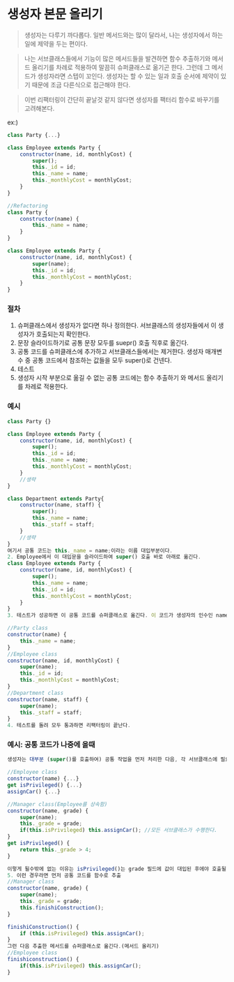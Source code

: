 # 생성자 본문 올리기

> 생성자는 다루기 까다롭다. 일반 메서드와는 많이 달라서, 나는 생성자에서 하는 일에 제약을 두는 편이다.

> 나는 서브클래스들에서 기능이 많은 메서드들을 발견하면 함수 추출하기와 메서드 올리기를 차례로 적용하여 말끔히 슈퍼클래스로 옮기곤 한다. 그런데 그 메서드가 생성자라면 스텝이 꼬인다. 생성자는 할 수 있는 일과 호출 순서에 제약이 있기 때문에 조금 다른식으로 접근해야 한다.

> 이번 리팩터링이 간단히 끝날것 같지 않다면 생성자를 팩터리 함수로 바꾸기를 고려해본다.

ex:)

```js
class Party {...}

class Employee extends Party {
    constructor(name, id, monthlyCost) {
        super();
        this._id = id;
        this._name = name;
        this._monthlyCost = monthlyCost;
    }
}

//Refactoring
class Party {
    constructor(name) {
        this._name = name;
    }
}

class Employee extends Party {
    constructor(name, id, monthlyCost) {
        super(name);
        this._id = id;
        this._monthlyCost = monthlyCost;
    }
}
```

### 절차

1. 슈퍼클래스에서 생성자가 없다면 하나 정의한다. 서브클래스의 생성자들에서 이 생성자가 호출되는지 확인한다.
2. 문장 슬라이드하기로 공통 문장 모두를 suepr() 호출 직후로 옮긴다.
3. 공통 코드를 슈퍼클래스에 추가하고 서브클래스들에서는 제거한다. 생성자 매개변수 중 공통 코드에서 참조하는 값들을 모두 super()로 건넨다.
4. 테스트
5. 생성자 시작 부분으로 옮길 수 없는 공통 코드에는 함수 추출하기 와 메서드 올리기를 차레로 적용한다.

### 예시

```js
class Party {}

class Employee extends Party {
    constructor(name, id, monthlyCost) {
        super();
        this._id = id;
        this._name = name;
        this._monthlyCost = monthlyCost;
    }
    //생략
}

class Department extends Party{
    constructor(name, staff) {
        super();
        this._name = name;
        this._staff = staff;
    }
    //생략
}
여기서 공통 코드는 this._name = name;이라는 이름 대입부분이다.
2. Employee에서 이 대입문을 슬라이드하여 super() 호출 바로 아래로 옮긴다.
class Employee extends Party {
    constructor(name, id, monthlyCost) {
        super();
        this._name = name;
        this._id = id;
        this._monthlyCost = monthlyCost;
    }
}
3. 테스트가 성공하면 이 공통 코드를 슈퍼클래스로 옮긴다. 이 코드가 생성자의 인수인 name을 참조하므로 이 인수를 슈퍼클래스 생성자에게 매개변수로 넘긴다.

//Party class
constructor(name) {
    this._name = name;
}
//Employee class
constructor(name, id, monthlyCost) {
    super(name);
    this._id = id;
    this._monthlyCost = monthlyCost;
}
//Department class
constructor(name, staff) {
    super(name);
    this._staff = staff;
}
4. 테스트를 돌려 모두 통과하면 리팩터링이 끝난다.
```

### 예시: 공통 코드가 나중에 올때

```js
생성자는 대부분 (super()를 호출하여) 공통 작업을 먼저 처리한 다음, 각 서브클래스에 필요한 추가 작업을 처리하는 식으로 동작한다. 그런데 이따금 공통작업이 뒤에 오는 경우도 있다.

//Employee class
constructor(name) {...}
get isPrivileged() {...}
assignCar() {...}

//Manager class(Employee를 상속함)
constructor(name, grade) {
    super(name);
    this._grade = grade;
    if(this.isPrivileged) this.assignCar(); //모든 서브클래스가 수행한다.
}
get isPrivileged() {
    return this._grade > 4;
}

이렇게 될수밖에 없는 이유는 isPrivileged()는 grade 필드에 값이 대입된 후에야 호출될 수 있고, 서브클래스만이 이필드에 값을 대입할 수 있기 떄문
5. 이런 경우라면 먼저 공통 코드를 함수로 추출
//Manager class
constructor(name, grade) {
    super(name);
    this._grade = grade;
    this.finishiConstruction();
}

finishiConstruction() {
    if (this.isPrivileged) this.assignCar();
}
그런 다음 추출한 메서드를 슈퍼클래스로 옮긴다.(메서드 올리기)
//Employee class
finishiconstruction() {
    if(this.isPrivileged) this.assignCar();
}
```
